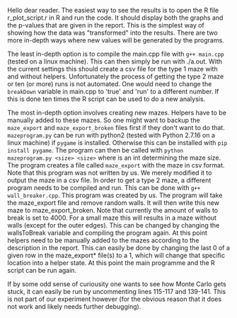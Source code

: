 Hello dear reader.
The easiest way to see the results is to open the R file r_plot_script.r
in R and run the code. It should display both the graphs and the p-values
that are given in the report. This is the simplest way of showing
how the data was "transformed" into the results. There are two more
in-depth ways where new values will be generated by the programs.

The least in-depth option is to compile the main.cpp file with `g++ main.cpp`
(tested on a linux machine). This can then simply be run with ./a.out. With
the current settings this should create a csv file for the type 1 maze with
and without helpers. Unfortunately the process of getting the type 2 maze or
ten (or more) runs is not automated. One would need to change the `breakDown`
variable in main.cpp to 'true' and 'run' to a different number. If this is
done ten times the R script can be used to do a new analysis.

The most in-depth option involves creating new mazes. Helpers have to be manually
added to these mazes. So one might want to backup the `maze_export` and
`maze_export_broken` files first if they don't want to do that. `mazeprogram.py`
can be run with python2 (tested with Python 2.7.16 on a linux machine) if `pygame` 
is installed. Otherwise this can be installed with `pip install pygame`. The 
program can then be called with `python mazeprogram.py <size> <size>` where 
<size> is an int determining the maze size. The program creates a file called
`maze_export` with the maze in csv format. Note that this program was not written
by us. We merely modified it to output the maze in a csv file. In order to
get a type 2 maze, a different program needs to be compiled and run. This can be
done with `g++ wall_breaker.cpp`. This program was created by us. The program
will take the maze_export file and remove random walls. It will then write this
new maze to maze_export_broken. Note that currently the amount of walls to break
is set to 4000. For a small maze this will results in a maze without walls (except
for the outer edges). This can be changed by changing the wallsToBreak variable
and compiling the program again. At this point helpers need to be manually added
to the mazes according to the description in the report. This can easily be done
by changing the last 0 of a given row in the maze_export* file(s) to a 1, which
will change that specific location into a helper state. At this point the main
programme and the R script can be run again.

If by some odd sense of curiousity one wants to see how Monte Carlo gets stuck,
it can easily be run by uncommenting lines 115-117 and 139-141. This is not
part of our experiment however (for the obvious reason that it does not work
and likely needs further debugging).
